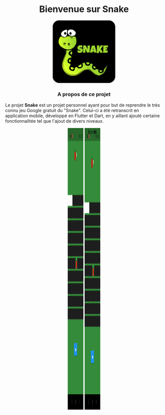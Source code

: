 <h1 align="center">Bienvenue sur Snake</h1>

<p align="center">
    <img src="assets/images/logo.png" alt="html5" height="200" width="200">
</p>

<h3 align="center">A propos de ce projet</h3>
Le projet <strong>Snake</strong> est un projet personnel ayant pour but de reprendre le très connu jeu Google gratuit du "Snake".
Celui-ci a été retranscrit en application mobile, développé en Flutter et Dart, en y aillant ajouté certaine fonctionnalitée tel que l'ajout de divers niveaux.

<p align="center">
<img src="assets/images/nieauFacile.gif" width="50" height="900">
<img src="assets/images/niveauExtreme.gif" width="50" height="900">
</p>